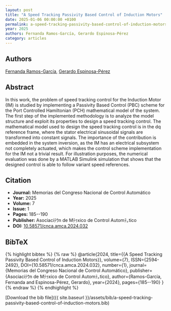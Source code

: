 ```yaml
---
layout: post
title: "A Speed Tracking Passivity Based Control of Induction Motors"
date: 2025-01-06 00:00:00 +0100
permalink: a-speed-tracking-passivity-based-control-of-induction-motors
year: 2025
authors: Fernanda Ramos-García, Gerardo Espinosa-Pérez
category: articles
---
```

 
## Authors
[Fernanda Ramos-García](authors/fernanda-ramos-garcia), [Gerardo Espinosa-Pérez](authors/gerardo-espinosa-perez)
 
## Abstract
In this work, the problem of speed tracking control for the Induction Motor (IM) is studied by implementing a Passivity Based Control (PBC) scheme for the Port Controlled Hamiltonian (PCH) mathematical model of the system. The first step of the implemented methodology is to analyze the model structure and exploit its properties to design a speed tracking control. The mathematical model used to design the speed tracking control is in the dq reference frame, where the stator electrical sinusoidal signals are transformed into constant signals. The importance of the contribution is embedded in the system inversion, as the IM has an electrical subsystem not completely actuated, which makes the control scheme implementation for the IM not a trivial result. For illustration purposes, the numerical evaluation was done by a MATLAB Simulink simulation that shows that the designed control is able to follow variant speed references. 
 
## Citation
- **Journal:** Memorias del Congreso Nacional de Control Automático
- **Year:** 2025
- **Volume:** 7
- **Issue:** 1
- **Pages:** 185--190
- **Publisher:** Asociaciﾃｳn de Mﾃｩxico de Control Automﾃ｡tico
- **DOI:** [10.58571/cnca.amca.2024.032](https://doi.org/10.58571/cnca.amca.2024.032)
 
## BibTeX
{% highlight bibtex %}
{% raw %}
@article{2024,
  title={{A Speed Tracking Passivity Based Control of Induction Motors}},
  volume={7},
  ISSN={2594-2492},
  DOI={10.58571/cnca.amca.2024.032},
  number={1},
  journal={Memorias del Congreso Nacional de Control Automático},
  publisher={Asociaciﾃｳn de Mﾃｩxico de Control Automﾃ｡tico},
  author={Ramos-García, Fernanda and Espinosa-Pérez, Gerardo},
  year={2024},
  pages={185--190}
}
{% endraw %}
{% endhighlight %}
 
[Download the bib file]({{ site.baseurl }}/assets/bib/a-speed-tracking-passivity-based-control-of-induction-motors.bib)
 
